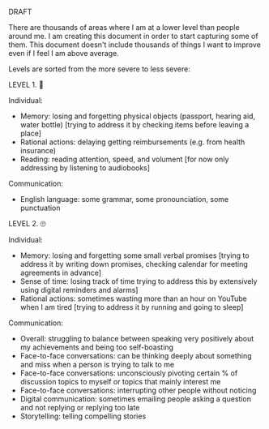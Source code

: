 DRAFT

There are thousands of areas where I am at a lower level than people around me.
I am creating this document in order to start capturing some of them.
This document doesn't include thousands of things I want to improve even if I feel I am above average.

Levels are sorted from the more severe to less severe:


LEVEL 1. 🤣


Individual:
- Memory: losing and forgetting physical objects (passport, hearing aid, water bottle) [trying to address it by checking items before leaving a place]
- Rational actions: delaying getting reimbursements (e.g. from health insurance)
- Reading: reading attention, speed, and volument [for now only addressing by listening to audiobooks]

Communication:
- English language: some grammar, some pronounciation, some punctuation



LEVEL 2. 🙄


Individual:
- Memory: losing and forgetting some small verbal promises [trying to address it by writing down promises, checking calendar for meeting agreements in advance]
- Sense of time: losing track of time trying to address this by extensively using digital reminders and alarms]
- Rational actions: sometimes wasting more than an hour on YouTube when I am tired [trying to address it by running and going to sleep]


Communication:
- Overall: struggling to balance between speaking very positively about my achievements and being too self-boasting
- Face-to-face conversations: can be thinking deeply about something and miss when a person is trying to talk to me
- Face-to-face conversations: unconsciously pivoting certain % of discussion topics to myself or topics that mainly interest me
- Face-to-face conversations: interrupting other people without noticing
- Digital communication: sometimes emailing people asking a question and not replying or replying too late
- Storytelling: telling compelling stories

